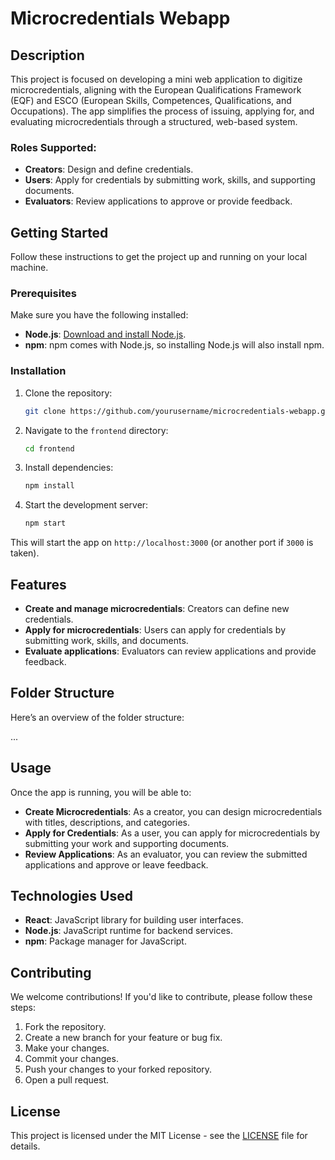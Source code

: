 # Microcredentials Webapp

## Description
This project is focused on developing a mini web application to digitize microcredentials, aligning with the European Qualifications Framework (EQF) and ESCO (European Skills, Competences, Qualifications, and Occupations). The app simplifies the process of issuing, applying for, and evaluating microcredentials through a structured, web-based system.

### Roles Supported:
- **Creators**: Design and define credentials.
- **Users**: Apply for credentials by submitting work, skills, and supporting documents.
- **Evaluators**: Review applications to approve or provide feedback.

## Getting Started

Follow these instructions to get the project up and running on your local machine.

### Prerequisites
Make sure you have the following installed:
- **Node.js**: [Download and install Node.js](https://nodejs.org/).
- **npm**: npm comes with Node.js, so installing Node.js will also install npm.

### Installation

1. Clone the repository:
    ```bash
    git clone https://github.com/yourusername/microcredentials-webapp.git
    ```

2. Navigate to the `frontend` directory:
    ```bash
    cd frontend
    ```

3. Install dependencies:
    ```bash
    npm install
    ```

4. Start the development server:
    ```bash
    npm start
    ```

This will start the app on `http://localhost:3000` (or another port if `3000` is taken).

## Features
- **Create and manage microcredentials**: Creators can define new credentials.
- **Apply for microcredentials**: Users can apply for credentials by submitting work, skills, and documents.
- **Evaluate applications**: Evaluators can review applications and provide feedback.

## Folder Structure

Here’s an overview of the folder structure:

...


## Usage

Once the app is running, you will be able to:

- **Create Microcredentials**: As a creator, you can design microcredentials with titles, descriptions, and categories.
- **Apply for Credentials**: As a user, you can apply for microcredentials by submitting your work and supporting documents.
- **Review Applications**: As an evaluator, you can review the submitted applications and approve or leave feedback.

## Technologies Used
- **React**: JavaScript library for building user interfaces.
- **Node.js**: JavaScript runtime for backend services.
- **npm**: Package manager for JavaScript.

## Contributing

We welcome contributions! If you'd like to contribute, please follow these steps:

1. Fork the repository.
2. Create a new branch for your feature or bug fix.
3. Make your changes.
4. Commit your changes.
5. Push your changes to your forked repository.
6. Open a pull request.

## License

This project is licensed under the MIT License - see the [LICENSE](LICENSE) file for details.

